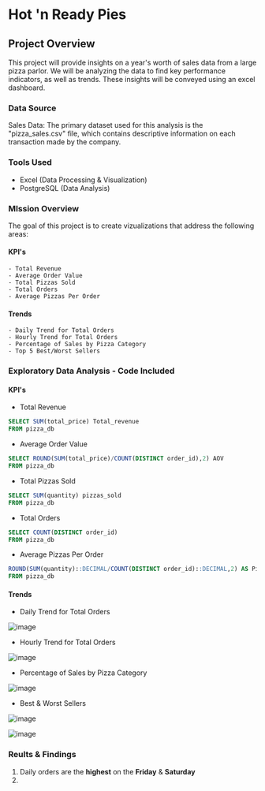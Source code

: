 # Hot 'n Ready Pies

## Project Overview
This project will provide insights on a year's worth of sales data from a large pizza parlor. We will be analyzing the data to find key performance indicators, as well as trends.
These insights will be conveyed using an excel dashboard.

### Data Source
Sales Data: The primary dataset used for this analysis is the "pizza_sales.csv" file, which contains descriptive information on each transaction made by the company.

### Tools Used
- Excel (Data Processing & Visualization)
- PostgreSQL (Data Analysis)

### MIssion Overview
The goal of this project is to create vizualizations that address the following areas:
  #### KPI's
    - Total Revenue
    - Average Order Value
    - Total Pizzas Sold
    - Total Orders
    - Average Pizzas Per Order
  #### Trends
    - Daily Trend for Total Orders
    - Hourly Trend for Total Orders
    - Percentage of Sales by Pizza Category
    - Top 5 Best/Worst Sellers

### Exploratory Data Analysis - Code Included

  #### KPI's
- Total Revenue
 ``` sql 
SELECT SUM(total_price) Total_revenue
 FROM pizza_db
```
- Average Order Value
 ```sql
 SELECT ROUND(SUM(total_price)/COUNT(DISTINCT order_id),2) AOV
 FROM pizza_db
  ```
- Total Pizzas Sold
 ```sql
 SELECT SUM(quantity) pizzas_sold
 FROM pizza_db
   ```
- Total Orders
```sql
SELECT COUNT(DISTINCT order_id)
FROM pizza_db
```
- Average Pizzas Per Order
``` sql
ROUND(SUM(quantity)::DECIMAL/COUNT(DISTINCT order_id)::DECIMAL,2) AS PizzaPerOrder
FROM pizza_db
```


  #### Trends
- Daily Trend for Total Orders

![image](https://github.com/1saiah11/HotnReadyPies/assets/167952754/dfdc3e21-eec2-4ed3-8663-82ab3b9c3ed7)


- Hourly Trend for Total Orders

![image](https://github.com/1saiah11/HotnReadyPies/assets/167952754/6c45aff2-9e27-4139-80ec-90bd009d24ea)


- Percentage of Sales by Pizza Category
  
![image](https://github.com/1saiah11/HotnReadyPies/assets/167952754/706aac44-8d27-4c52-aba2-72db04b4cfd7)



- Best & Worst Sellers
  
![image](https://github.com/1saiah11/HotnReadyPies/assets/167952754/543f7d0c-3c33-4f93-8ef8-aeba7fd6166f)

![image](https://github.com/1saiah11/HotnReadyPies/assets/167952754/e9f3a0ca-3109-40c6-97cd-7ad16b2ad72a)




### Reults & Findings
1. Daily orders are the **highest** on the **Friday** & **Saturday**
2. 





  









    
   
